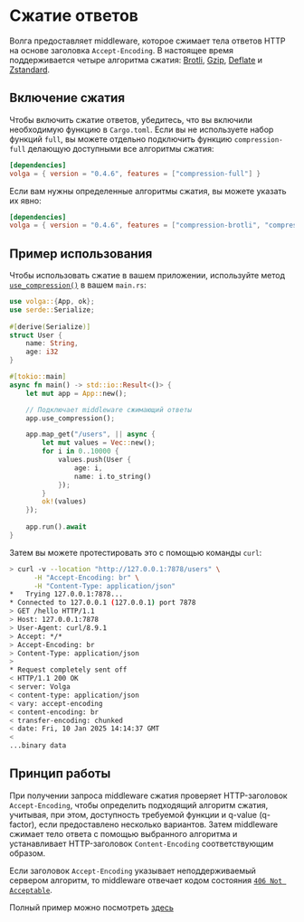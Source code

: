 # Сжатие ответов

Волга предоставляет middleware, которое сжимает тела ответов HTTP на основе заголовка `Accept-Encoding`. В настоящее время поддерживается четыре алгоритма сжатия: [Brotli](https://ru.wikipedia.org/wiki/Brotli), [Gzip](https://ru.wikipedia.org/wiki/Gzip), [Deflate](https://ru.wikipedia.org/wiki/Deflate) и [Zstandard](https://ru.wikipedia.org/wiki/Zstandard).

## Включение сжатия

Чтобы включить сжатие ответов, убедитесь, что вы включили необходимую функцию в `Cargo.toml`. Если вы не используете набор функций `full`, вы можете отдельно подключить функцию `compression-full` делающую доступными все алгоритмы сжатия:

```toml
[dependencies]
volga = { version = "0.4.6", features = ["compression-full"] }
```
Если вам нужны определенные алгоритмы сжатия, вы можете указать их явно:

```toml
[dependencies]
volga = { version = "0.4.6", features = ["compression-brotli", "compression-gzip"] }
```

## Пример использования

Чтобы использовать сжатие в вашем приложении, используйте метод [`use_compression()`](https://docs.rs/volga/latest/volga/app/struct.App.html#method.use_compression) в вашем `main.rs`:
```rust
use volga::{App, ok};
use serde::Serialize;
 
#[derive(Serialize)]
struct User {
    name: String,
    age: i32
}

#[tokio::main]
async fn main() -> std::io::Result<()> {
    let mut app = App::new();

    // Подключает middleware сжимающий ответы
    app.use_compression();

    app.map_get("/users", || async {
        let mut values = Vec::new();
        for i in 0..10000 {
            values.push(User { 
                age: i, 
                name: i.to_string()
            });
        }
        ok!(values)
    });
    
    app.run().await
}
```
Затем вы можете протестировать это с помощью команды `curl`:
```bash
> curl -v --location "http://127.0.0.1:7878/users" \
      -H "Accept-Encoding: br" \
      -H "Content-Type: application/json"
*   Trying 127.0.0.1:7878...
* Connected to 127.0.0.1 (127.0.0.1) port 7878
> GET /hello HTTP/1.1
> Host: 127.0.0.1:7878
> User-Agent: curl/8.9.1
> Accept: */*
> Accept-Encoding: br
> Content-Type: application/json
>
* Request completely sent off
< HTTP/1.1 200 OK
< server: Volga
< content-type: application/json
< vary: accept-encoding
< content-encoding: br
< transfer-encoding: chunked
< date: Fri, 10 Jan 2025 14:14:37 GMT
<
...binary data
```

## Принцип работы

При получении запроса middleware сжатия проверяет HTTP-заголовок `Accept-Encoding`, чтобы определить подходящий алгоритм сжатия, учитывая, при этом, доступность требуемой функции и q-value (q-factor), если предоставлено несколько вариантов. Затем middleware сжимает тело ответа с помощью выбранного алгоритма и устанавливает HTTP-заголовок `Content-Encoding` соответствующим образом.

Если заголовок `Accept-Encoding` указывает неподдерживаемый сервером алгоритм, то middleware отвечает кодом состояния [`406 Not Acceptable`](https://developer.mozilla.org/ru/docs/Web/HTTP/Status/406).

Полный пример можно посмотреть [здесь](https://github.com/RomanEmreis/volga/blob/main/examples/compression.rs)